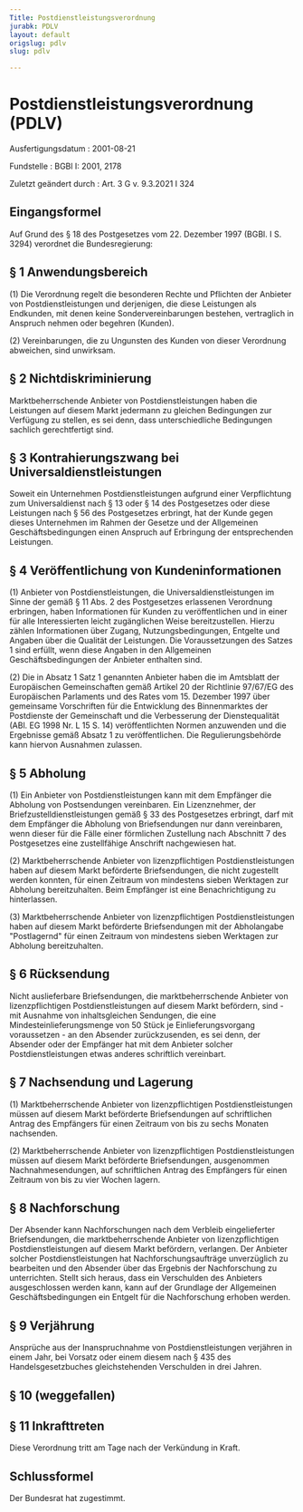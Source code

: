 ```yaml
---
Title: Postdienstleistungsverordnung
jurabk: PDLV
layout: default
origslug: pdlv
slug: pdlv

---
```


# Postdienstleistungsverordnung (PDLV)

Ausfertigungsdatum
:   2001-08-21

Fundstelle
:   BGBl I: 2001, 2178

Zuletzt geändert durch
:   Art. 3 G v. 9.3.2021 I 324



## Eingangsformel

Auf Grund des § 18 des Postgesetzes vom 22. Dezember 1997 (BGBl. I S.
3294) verordnet die Bundesregierung:


## § 1 Anwendungsbereich

(1) Die Verordnung regelt die besonderen Rechte und Pflichten der
Anbieter von Postdienstleistungen und derjenigen, die diese Leistungen
als Endkunden, mit denen keine Sondervereinbarungen bestehen,
vertraglich in Anspruch nehmen oder begehren (Kunden).

(2) Vereinbarungen, die zu Ungunsten des Kunden von dieser Verordnung
abweichen, sind unwirksam.


## § 2 Nichtdiskriminierung

Marktbeherrschende Anbieter von Postdienstleistungen haben die
Leistungen auf diesem Markt jedermann zu gleichen Bedingungen zur
Verfügung zu stellen, es sei denn, dass unterschiedliche Bedingungen
sachlich gerechtfertigt sind.


## § 3 Kontrahierungszwang bei Universaldienstleistungen

Soweit ein Unternehmen Postdienstleistungen aufgrund einer
Verpflichtung zum Universaldienst nach § 13 oder § 14 des Postgesetzes
oder diese Leistungen nach § 56 des Postgesetzes erbringt, hat der
Kunde gegen dieses Unternehmen im Rahmen der Gesetze und der
Allgemeinen Geschäftsbedingungen einen Anspruch auf Erbringung der
entsprechenden Leistungen.


## § 4 Veröffentlichung von Kundeninformationen

(1) Anbieter von Postdienstleistungen, die Universaldienstleistungen
im Sinne der gemäß § 11 Abs. 2 des Postgesetzes erlassenen Verordnung
erbringen, haben Informationen für Kunden zu veröffentlichen und in
einer für alle Interessierten leicht zugänglichen Weise
bereitzustellen. Hierzu zählen Informationen über Zugang,
Nutzungsbedingungen, Entgelte und Angaben über die Qualität der
Leistungen. Die Voraussetzungen des Satzes 1 sind erfüllt, wenn diese
Angaben in den Allgemeinen Geschäftsbedingungen der Anbieter enthalten
sind.

(2) Die in Absatz 1 Satz 1 genannten Anbieter haben die im Amtsblatt
der Europäischen Gemeinschaften gemäß Artikel 20 der Richtlinie
97/67/EG des Europäischen Parlaments und des Rates vom 15. Dezember
1997 über gemeinsame Vorschriften für die Entwicklung des
Binnenmarktes der Postdienste der Gemeinschaft und die Verbesserung
der Dienstequalität (ABl. EG 1998 Nr. L 15 S. 14) veröffentlichten
Normen anzuwenden und die Ergebnisse gemäß Absatz 1 zu
veröffentlichen. Die Regulierungsbehörde kann hiervon Ausnahmen
zulassen.


## § 5 Abholung

(1) Ein Anbieter von Postdienstleistungen kann mit dem Empfänger die
Abholung von Postsendungen vereinbaren. Ein Lizenznehmer, der
Briefzustelldienstleistungen gemäß § 33 des Postgesetzes erbringt,
darf mit dem Empfänger die Abholung von Briefsendungen nur dann
vereinbaren, wenn dieser für die Fälle einer förmlichen Zustellung
nach Abschnitt 7 des Postgesetzes eine zustellfähige Anschrift
nachgewiesen hat.

(2) Marktbeherrschende Anbieter von lizenzpflichtigen
Postdienstleistungen haben auf diesem Markt beförderte Briefsendungen,
die nicht zugestellt werden konnten, für einen Zeitraum von mindestens
sieben Werktagen zur Abholung bereitzuhalten. Beim Empfänger ist eine
Benachrichtigung zu hinterlassen.

(3) Marktbeherrschende Anbieter von lizenzpflichtigen
Postdienstleistungen haben auf diesem Markt beförderte Briefsendungen
mit der Abholangabe "Postlagernd" für einen Zeitraum von mindestens
sieben Werktagen zur Abholung bereitzuhalten.


## § 6 Rücksendung

Nicht auslieferbare Briefsendungen, die marktbeherrschende Anbieter
von lizenzpflichtigen Postdienstleistungen auf diesem Markt befördern,
sind - mit Ausnahme von inhaltsgleichen Sendungen, die eine
Mindesteinlieferungsmenge von 50 Stück je Einlieferungsvorgang
voraussetzen - an den Absender zurückzusenden, es sei denn, der
Absender oder der Empfänger hat mit dem Anbieter solcher
Postdienstleistungen etwas anderes schriftlich vereinbart.


## § 7 Nachsendung und Lagerung

(1) Marktbeherrschende Anbieter von lizenzpflichtigen
Postdienstleistungen müssen auf diesem Markt beförderte Briefsendungen
auf schriftlichen Antrag des Empfängers für einen Zeitraum von bis zu
sechs Monaten nachsenden.

(2) Marktbeherrschende Anbieter von lizenzpflichtigen
Postdienstleistungen müssen auf diesem Markt beförderte
Briefsendungen, ausgenommen Nachnahmesendungen, auf schriftlichen
Antrag des Empfängers für einen Zeitraum von bis zu vier Wochen
lagern.


## § 8 Nachforschung

Der Absender kann Nachforschungen nach dem Verbleib eingelieferter
Briefsendungen, die marktbeherrschende Anbieter von lizenzpflichtigen
Postdienstleistungen auf diesem Markt befördern, verlangen. Der
Anbieter solcher Postdienstleistungen hat Nachforschungsaufträge
unverzüglich zu bearbeiten und den Absender über das Ergebnis der
Nachforschung zu unterrichten. Stellt sich heraus, dass ein
Verschulden des Anbieters ausgeschlossen werden kann, kann auf der
Grundlage der Allgemeinen Geschäftsbedingungen ein Entgelt für die
Nachforschung erhoben werden.


## § 9 Verjährung

Ansprüche aus der Inanspruchnahme von Postdienstleistungen verjähren
in einem Jahr, bei Vorsatz oder einem diesem nach § 435 des
Handelsgesetzbuches gleichstehenden Verschulden in drei Jahren.


## § 10 (weggefallen)



## § 11 Inkrafttreten

Diese Verordnung tritt am Tage nach der Verkündung in Kraft.


## Schlussformel

Der Bundesrat hat zugestimmt.

